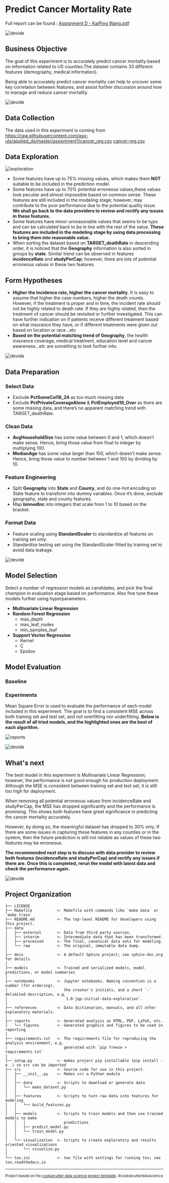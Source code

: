 Predict Cancer Mortality Rate
==============================
Full report can be found : [Assignment D - KaiPing Wang.pdf](reports/Assignment%20D%20-%20KaiPing%20Wang.pdf)

![devide](reports/figures/SectionLine.png)
## Business Objective

The goal of this experiment is to accurately predict cancer mortality based on information related to US counties.The dataset contains 33 different features (demography, medical information).

Being able to accurately predict cancer mortality can help to uncover some key correlation between features, and assist further discussion around how to manage and reduce cancer mortality.

![devide](reports/figures/SectionLine.png)
## Data Collection
The data used in this experiment is coming from
https://raw.githubusercontent.com/aso-uts/applied_ds/master/assignment1/cancer_reg.csv [cancer-reg.csv](https://raw.githubusercontent.com/aso-uts/applied_ds/master/assignment1/cancer_reg.csv)

## Data Exploration
![exploration](reports/figures/data-exploration.png)
- Some features have up to 75% missing values, which makes them **NOT** suitable to be included in the prediction model.
- Some features have up to 70% potential erroneous values,these values look peculiar and almost impossible based on common sense.
These features are still included in the modeling stage; however, may contribute to the poor performance due to the potential quality issue.
**We shall go back to the data providers to review and rectify any issues in these features.**
- Some features have minor unreasonable values that seems to be typo and can be calculated back to be in line with the rest of the value.
**These features are included in the modeling stage by using data processing to bring them into reasonable value.**
- When sorting the dataset based on **TARGET_deathRate** in descending order, it is noticed that the **Geography** information is also sorted in groups by **state**. Similar trend can be observed in features **incidenceRate** and **studyPerCap**; however, there are lots of potential erroneous values in these two features.
## Form Hypotheses
- **Higher the incidence rate, higher the cancer mortality**. It is easy to
assume that higher the case numbers, higher the death counts.
However, if the treatment is proper and in time, the incident rate should not be highly related to death rate. If they are highly related, then the treatment of cancer should be revisited or further investigated.
This can have further indication on if patients receive different treatment based on what insurance they have, or if different treatments were given out based on location or race...etc
- **Based on the potential matching trend of Geography**, the health insurance coverage, medical treatment, education level and cancer awareness...etc are something to look further into.

![devide](reports/figures/SectionLine.png)
## Data Preparation
### Select Data
- Exclude **PctSomeCol18_24** as too much missing data
- Exclude **PctPrivateCoverageAlone** & **PctEmployed16_Over** as there are some missing data, and there’s no apparent matching trend with TARGET_deathRate.
### Clean Data
- **AvgHouseholdSize** has some value between 0 and 1, which doesn’t make sense. Hence, bring those value from float to integer by multiplying 100.
- **MedianAge** has some value larger than 100, which doesn’t make sense. Hence, bring those value to number between 1 and 100 by dividing by 10.
### Feature Engineering
- Split **Geography** into **State** and **County**, and do one-hot encoding on State feature to transform into dummy variables. Once it’s done, exclude geography, state and county features.
- Map **binnedInc** into integers that scale from 1 to 10 based on the bracket.
### Format Data
- Feature scaling using **StandardScaler** to standardize all features on
training set only.
- Standardize testing set using the StandardScaler fitted by training set to avoid data leakage.

![devide](reports/figures/SectionLine.png)
## Model Selection
Select a number of regression models as candidates, and pick the final champion in evaluation stage based on performance. Also fine tune these models further using hyperparameters.
- **Multivariate Linear Regression**
- **Random Forest Regression**
  - max_depth
  - max_leaf_nodes
  - min_samples_leaf
- **Support Vector Regression**
  - Kernel
  - C
  - Epsilon
## Model Evaluation
### Baseline

### Experiments
Mean Square Error is used to evaluate the performance of each model included in this experiment. The goal is to find a consistent MSE across both training set and test set, and not overfitting nor underfitting. **Below is the result of all tried models, and the highlighted ones are the best of each algorithm.**

![reports](reports/figures/results.png)

![devide](reports/figures/SectionLine.png)
## What's next
The best model in this experiment is Multivariate Linear Regression; however, the performance is not good enough for production deployment. Although the MSE is consistent between training set and test set, it is still too high for deployment.

When removing all potential erroneous values from incidenceRate and studyPerCap, the MSE has dropped significantly and the performance is promising. This shows both features have great significance in predicting the cancer mortality accurately.

However, by doing so, the meaningful dataset has dropped to 30% only. If there are some issues in capturing these features in any counties or in the system, then the future prediction is still not reliable as values of these two features may be erroneous.

**The recommended next step is to discuss with data provider to review both features (incidenceRate and studyPerCap) and rectify any issues if there are. Once this is completed, rerun the model with latest data and check the performance again.**

![devide](reports/figures/SectionLine.png)

Project Organization
------------

    ├── LICENSE
    ├── Makefile           <- Makefile with commands like `make data` or `make train`
    ├── README.md          <- The top-level README for developers using this project.
    ├── data
    │   ├── external       <- Data from third party sources.
    │   ├── interim        <- Intermediate data that has been transformed.
    │   ├── processed      <- The final, canonical data sets for modeling.
    │   └── raw            <- The original, immutable data dump.
    │
    ├── docs               <- A default Sphinx project; see sphinx-doc.org for details
    │
    ├── models             <- Trained and serialized models, model predictions, or model summaries
    │
    ├── notebooks          <- Jupyter notebooks. Naming convention is a number (for ordering),
    │                         the creator's initials, and a short `-` delimited description, e.g.
    │                         `1.0-jqp-initial-data-exploration`.
    │
    ├── references         <- Data dictionaries, manuals, and all other explanatory materials.
    │
    ├── reports            <- Generated analysis as HTML, PDF, LaTeX, etc.
    │   └── figures        <- Generated graphics and figures to be used in reporting
    │
    ├── requirements.txt   <- The requirements file for reproducing the analysis environment, e.g.
    │                         generated with `pip freeze > requirements.txt`
    │
    ├── setup.py           <- makes project pip installable (pip install -e .) so src can be imported
    ├── src                <- Source code for use in this project.
    │   ├── __init__.py    <- Makes src a Python module
    │   │
    │   ├── data           <- Scripts to download or generate data
    │   │   └── make_dataset.py
    │   │
    │   ├── features       <- Scripts to turn raw data into features for modeling
    │   │   └── build_features.py
    │   │
    │   ├── models         <- Scripts to train models and then use trained models to make
    │   │   │                 predictions
    │   │   ├── predict_model.py
    │   │   └── train_model.py
    │   │
    │   └── visualization  <- Scripts to create exploratory and results oriented visualizations
    │       └── visualize.py
    │
    └── tox.ini            <- tox file with settings for running tox; see tox.readthedocs.io


--------

<p><small>Project based on the <a target="_blank" href="https://drivendata.github.io/cookiecutter-data-science/">cookiecutter data science project template</a>. #cookiecutterdatascience</small></p>
